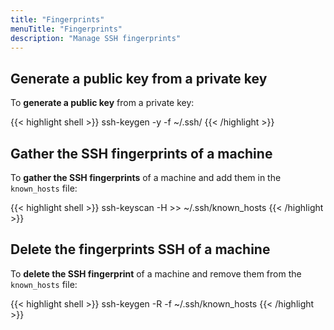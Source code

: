 ```yaml
---
title: "Fingerprints"
menuTitle: "Fingerprints"
description: "Manage SSH fingerprints"
---
```


## Generate a public key from a private key

To **generate a public key** from a private key:

{{< highlight shell >}}
 ssh-keygen -y -f ~/.ssh/<private key>
{{< /highlight >}}

## Gather the SSH fingerprints of a machine

To **gather the SSH fingerprints** of a machine and add them in the `known_hosts` file:

{{< highlight shell >}}
ssh-keyscan -H <host or ip> >> ~/.ssh/known_hosts
{{< /highlight >}}

## Delete the fingerprints SSH of a machine

To **delete the SSH fingerprint** of a machine and remove them from the `known_hosts` file:

{{< highlight shell >}}
ssh-keygen -R <host or ip> -f ~/.ssh/known_hosts
{{< /highlight >}}
